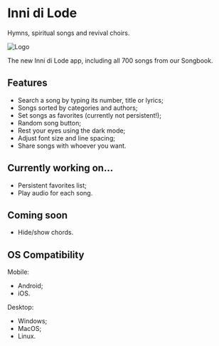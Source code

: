 # Inni di Lode

Hymns, spiritual songs and revival choirs.

![Logo](https://user-images.githubusercontent.com/90036768/162753598-0f319f9b-66db-4295-ab0f-646ecdb35157.jpg)

The new Inni di Lode app, including all 700 songs from our Songbook.

## Features

- Search a song by typing its number, title or lyrics;
- Songs sorted by categories and authors;
- Set songs as favorites (currently not persistent!);
- Random song button;
- Rest your eyes using the dark mode;
- Adjust font size and line spacing;
- Share songs with whoever you want.

## Currently working on...

- Persistent favorites list;
- Play audio for each song.

## Coming soon

- Hide/show chords.

## OS Compatibility

Mobile:
- Android;
- iOS.

Desktop:
- Windows;
- MacOS;
- Linux.